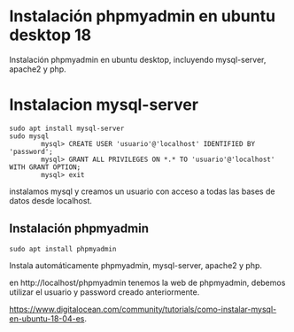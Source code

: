 
# Instalación phpmyadmin en ubuntu desktop 18



Instalación phpmyadmin en ubuntu desktop, incluyendo mysql-server, apache2 y php.


# Instalacion mysql-server
~~~
sudo apt install mysql-server     
sudo mysql
		mysql> CREATE USER 'usuario'@'localhost' IDENTIFIED BY 'password';   
		mysql> GRANT ALL PRIVILEGES ON *.* TO 'usuario'@'localhost' WITH GRANT OPTION;   
		mysql> exit
~~~      

instalamos mysql y creamos un usuario con acceso a todas las bases de datos desde localhost.  

## Instalación phpmyadmin
~~~
sudo apt install phpmyadmin  
~~~
Instala automáticamente  phpmyadmin, mysql-server, apache2 y php.    

en http://localhost/phpmyadmin tenemos la web de phpmyadmin, debemos utilizar el usuario y password creado anteriormente.    








https://www.digitalocean.com/community/tutorials/como-instalar-mysql-en-ubuntu-18-04-es.   

 

